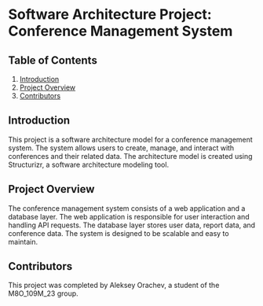 # Software Architecture Project: Conference Management System

## Table of Contents
1. [Introduction](#introduction)
2. [Project Overview](#project-overview)
3. [Contributors](#contributors)


## Introduction
This project is a software architecture model for a conference management system. The system allows users to create, manage, and interact with conferences and their related data. The architecture model is created using Structurizr, a software architecture modeling tool.

## Project Overview
The conference management system consists of a web application and a database layer. The web application is responsible for user interaction and handling API requests. The database layer stores user data, report data, and conference data. The system is designed to be scalable and easy to maintain.

## Contributors
This project was completed by Aleksey Orachev, a student of the M8O_109M_23 group.
